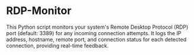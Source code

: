 # RDP-Monitor
This Python script monitors your system's Remote Desktop Protocol (RDP) port (default: 3389) for any incoming connection attempts. It logs the IP address, hostname, remote port, and connection status for each detected connection, providing real-time feedback.
